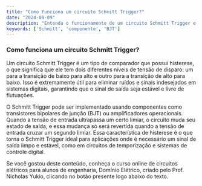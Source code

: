 ```yaml
---
title: "Como funciona um circuito Schmitt Trigger?"
date: "2024-08-09"
description: "Entenda o funcionamento de um circuito Schmitt Trigger e sua importância em circuitos elétricos."
keywords: ['Schmitt', 'componente', 'BJT']
---
```


### Como funciona um circuito Schmitt Trigger?

Um circuito Schmitt Trigger é um tipo de comparador que possui histerese, o que significa que ele tem dois diferentes níveis de tensão de disparo: um para a transição de baixo para alto e outro para a transição de alto para baixo. Isso é extremamente útil para eliminar ruídos e sinais indesejados em sistemas digitais, garantindo que o sinal de saída seja estável e livre de flutuações.

O Schmitt Trigger pode ser implementado usando componentes como transistores bipolares de junção (BJT) ou amplificadores operacionais. Quando a tensão de entrada ultrapassa um certo limiar, o circuito muda seu estado de saída, e essa mudança só será revertida quando a tensão de entrada cruzar um segundo limiar. Essa característica de histerese é o que torna o Schmitt Trigger ideal para aplicações onde é necessário um sinal de saída limpo e estável, como em circuitos de temporização e sistemas de controle digital.

Se você gostou deste conteúdo, conheça o curso online de circuitos elétricos para alunos de engenharia, Domínio Elétrico, criado pelo Prof. Nicholas Yukio, clicando no botão presente logo abaixo do texto.